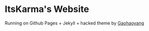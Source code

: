 # ItsKarma's Website

Running on Github Pages + Jekyll + hacked theme by [Gaohaoyang](https://github.com/Gaohaoyang/gaohaoyang.github.io)
